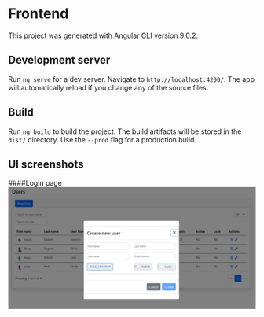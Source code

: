 # Frontend

This project was generated with [Angular CLI](https://github.com/angular/angular-cli) version 9.0.2.

## Development server

Run `ng serve` for a dev server. Navigate to `http://localhost:4200/`. The app will automatically reload if you change any of the source files.

## Build

Run `ng build` to build the project. The build artifacts will be stored in the `dist/` directory. Use the `--prod` flag for a production build.

## UI screenshots

####Login page
![alt text](https://github.com/isagron/authenticSec/blob/master/backend/src/main/resources/doc_images/create-user-form.JPG "Login page")
